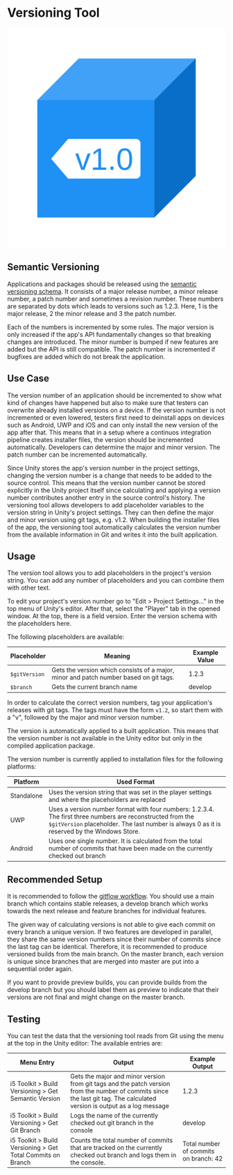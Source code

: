 # Versioning Tool

![Version Calculator](../resources/Logos/Version-Calculator.svg)

## Semantic Versioning

Applications and packages should be released using the [semantic versioning schema](https://semver.org/).
It consists of a major release number, a minor release number, a patch number and sometimes a revision number.
These numbers are separated by dots which leads to versions such as 1.2.3.
Here, 1 is the major release, 2 the minor release and 3 the patch number.

Each of the numbers is incremented by some rules. The major version is only increased if the app's API fundamentally changes so that breaking changes are introduced.
The minor number is bumped if new features are added but the API is still compatible.
The patch number is incremented if bugfixes are added which do not break the application.

## Use Case

The version number of an application should be incremented to show what kind of changes have happened but also to make sure that testers can overwrite already installed versions on a device.
If the version number is not incremented or even lowered, testers first need to deinstall apps on devices such as Android, UWP and iOS and can only install the new version of the app after that.
This means that in a setup where a continuos integration pipeline creates installer files, the version should be incremented automatically.
Developers can determine the major and minor version.
The patch number can be incremented automatically.

Since Unity stores the app's version number in the project settings, changing the version number is a change that needs to be added to the source control.
This means that the version number cannot be stored explicitly in the Unity project itself since calculating and applying a version number contributes another entry in the source control's history.
The versioning tool allows developers to add placeholder variables to the version string in Unity's project settings.
They can then define the major and minor version using git tags, e.g. v1.2.
When building the installer files of the app, the versioning tool automatically calculates the version number from the available information in Git and writes it into the built application.

## Usage

The version tool allows you to add placeholders in the project's version string.
You can add any number of placeholders and you can combine them with other text.

To edit your project's version number go to "Edit > Project Settings..." in the top menu of Unity's editor.
After that, select the "Player" tab in the opened window.
At the top, there is a field version.
Enter the version schema with the placeholders here.

The following placeholders are available:

| Placeholder | Meaning | Example Value |
| --- | --- | --- |
| `$gitVersion` | Gets the version which consists of a major, minor and patch number based on git tags. | 1.2.3 |
| `$branch` | Gets the current branch name | develop |

In order to calculate the correct version numbers, tag your application's releases with git tags.
The tags must have the form `v1.2`, so start them with a "v", followed by the major and minor version number.

The version is automatically applied to a built application.
This means that the version number is not available in the Unity editor but only in the compiled application package.

The version number is currently applied to installation files for the following platforms:

| Platform | Used Format |
| --- | --- |
| Standalone | Uses the version string that was set in the player settings and where the placeholders are replaced |
| UWP | Uses a version number format with four numbers: 1.2.3.4. The first three numbers are reconstructed from the `$gitVersion` placeholder. The last number is always 0 as it is reserved by the Windows Store. |
| Android | Uses one single number. It is calculated from the total number of commits that have been made on the currently checked out branch |

## Recommended Setup

It is recommended to follow the [gitflow workflow](https://www.atlassian.com/de/git/tutorials/comparing-workflows/gitflow-workflow).
You should use a main branch which contains stable releases, a develop branch which works towards the next release and feature branches for individual features.

The given way of calculating versions is not able to give each commit on every branch a unique version.
If two features are developed in parallel, they share the same version numbers since their number of commits since the last tag can be identical.
Therefore, it is recommended to produce versioned builds from the main branch.
On the master branch, each version is unique since branches that are merged into master are put into a sequential order again.

If you want to provide preview builds, you can provide builds from the develop branch but you should label them as preview to indicate that their versions are not final and might change on the master branch.

## Testing
You can test the data that the versioning tool reads from Git using the menu at the top in the Unity editor:
The available entries are:

| Menu Entry | Output | Example Output |
| --- | --- | --- |
| i5 Toolkit > Build Versioning > Get Semantic Version | Gets the major and minor version from git tags and the patch version from the number of commits since the last git tag. The calculated version is output as a log message | 1.2.3 |
| i5 Toolkit > Build Versioning > Get Git Branch | Logs the name of the currently checked out git branch in the console | develop |
| i5 Toolkit > Build Versioning > Get Total Commits on Branch | Counts the total number of commits that are tracked on the currently checked out branch and logs them in the console. | Total number of commits on branch: 42 |